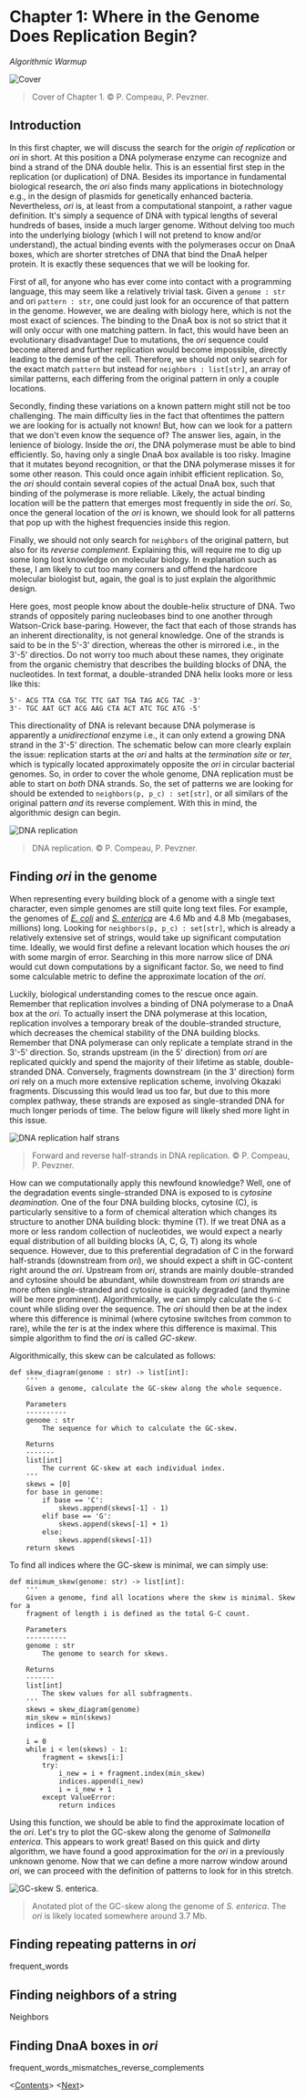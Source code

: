 
# Chapter 1: Where in the Genome Does Replication Begin?

*Algorithmic Warmup*

![Cover](Assets/Figures/01_cover.jpg)
> Cover of Chapter 1. &copy; P. Compeau, P. Pevzner.

## Introduction

In this first chapter, we will discuss the search for the *origin of replication* or *ori* in short. At this position a DNA polymerase enzyme can recognize and bind a strand of the DNA double helix. This is an essential first step in the replication (or duplication) of DNA. Besides its importance in fundamental biological research, the *ori* also finds many applications in biotechnology e.g., in the design of plasmids for genetically enhanced bacteria. Nevertheless, *ori* is, at least from a computational stanpoint, a rather vague definition. It's simply a sequence of DNA with typical lengths of several hundreds of bases, inside a much larger genome. Without delving too much into the underlying biology (which I will not pretend to know and/or understand), the actual binding events with the polymerases occur on DnaA boxes, which are shorter stretches of DNA that bind the DnaA helper protein. It is exactly these sequences that we will be looking for.

First of all, for anyone who has ever come into contact with a programming language, this may seem like a relatively trivial task. Given a `genome : str` and ori `pattern : str`, one could just look for an occurence of that pattern in the genome. However, we are dealing with biology here, which is not the most exact of sciences. The binding to the DnaA box is not so strict that it will only occur with one matching pattern. In fact, this would have been an evolutionary disadvantage! Due to mutations, the *ori* sequence could become altered and further replication would become impossible, directly leading to the demise of the cell. Therefore, we should not only search for the exact match `pattern` but instead for `neighbors : list[str]`, an array of similar patterns, each differing from the original pattern in only a couple locations.

Secondly, finding these variations on a known pattern might still not be too challenging. The main difficulty lies in the fact that oftentimes the pattern we are looking for is actually not known! But, how can we look for a pattern that we don't even know the sequence of? The answer lies, again, in the lenience of biology. Inside the *ori*, the DNA polymerase must be able to bind efficiently. So, having only a single DnaA box available is too risky. Imagine that it mutates beyond recognition, or that the DNA polymerase misses it for some other reason. This could once again inhibit efficient replication. So, the *ori* should contain several copies of the actual DnaA box, such that binding of the polymerase is more reliable. Likely, the actual binding location will be the pattern that emerges most frequently in side the *ori*. So, once the general location of the *ori* is known, we should look for all patterns that pop up with the highest frequencies inside this region. 

Finally, we should not only search for `neighbors` of the original pattern, but also for its *reverse complement*. Explaining this, will require me to dig up some long lost knowledge on molecular biology. In explanation such as these, I am likely to cut too many corners and offend the hardcore molecular biologist but, again, the goal is to just explain the algorithmic design.

Here goes, most people know about the double-helix structure of DNA. Two strands of oppositely paring nucleobases bind to one another through Watson-Crick base-paring. However, the fact that each of those strands has an inherent directionality, is not general knowledge. One of the strands is said to be in the 5'-3' direction, whereas the other is mirrored i.e., in the 3'-5' directios. Do not worry too much about these names, they originate from the organic chemistry that describes the building blocks of DNA, the nucleotides. In text format, a double-stranded DNA helix looks more or less like this:


    5'- ACG TTA CGA TGC TTC GAT TGA TAG ACG TAC -3'
    3'- TGC AAT GCT ACG AAG CTA ACT ATC TGC ATG -5'

This directionality of DNA is relevant because DNA polymerase is apparently a *unidirectional* enzyme i.e., it can only extend a growing DNA strand in the 3'-5' direction. The schematic below can more clearly explain the issue: replication starts at the *ori* and halts at the *termination site* or *ter*, which is typically located approximately opposite the *ori* in circular bacterial genomes. So, in order to cover the whole genome, DNA replication must be able to start on *both* DNA strands. So, the set of patterns we are looking for should be extended to `neighbors(p, p_c) : set[str]`, or all similars of the original pattern *and* its reverse complement. With this in mind, the algorithmic design can begin.

![DNA replication](Assets/Figures/01_replication.png)
> DNA replication. &copy; P. Compeau, P. Pevzner.

## Finding *ori* in the genome

When representing every building block of a genome with a single text character, even simple genomes are still quite long text files. For example, the genomes of [*E. coli*](Assets/Text/01_ecoli.txt) and [*S. enterica*](Assets/Text/01_salmonella_enterica.txt) are 4.6 Mb and 4.8 Mb (megabases, millions) long. Looking for `neighbors(p, p_c) : set[str]`, which is already a relatively extensive set of strings, would take up significant computation time. Ideally, we would first define a relevant location which houses the *ori* with some margin of error. Searching in this more narrow slice of DNA would cut down computations by a significant factor. So, we need to find some calculable metric to define the approximate location of the *ori*.

Luckily, biological understanding comes to the rescue once again. Remember that replication involves a binding of DNA polymerase to a DnaA box at the *ori*. To actually insert the DNA polymerase at this location, replication involves a temporary break of the double-stranded structure, which decreases the chemical stability of the DNA building blocks. Remember that DNA polymerase can only replicate a template strand in the 3'-5' direction. So, strands upstream (in the 5' direction) from *ori* are replicated quickly and spend the majority of their lifetime as stable, double-stranded DNA. Conversely, fragments downstream (in the 3' direction) form *ori* rely on a much more extensive replication scheme, involving Okazaki fragments. Discussing this would lead us too far, but due to this more complex pathway, these strands are exposed as single-stranded DNA for much longer periods of time. The below figure will likely shed more light in this issue.

![DNA replication half strans](Assets/Figures/01_replication_2.png)
> Forward and reverse half-strands in DNA replication. &copy; P. Compeau, P. Pevzner.

How can we computationally apply this newfound knowledge? Well, one of the degradation events single-stranded DNA is exposed to is *cytosine deamination*. One of the four DNA building blocks, cytosine (C), is particularly sensitive to a form of chemical alteration which changes its structure to another DNA building block: thymine (T). If we treat DNA as a more or less random collection of nucleotides, we would expect a nearly equal distribution of all building blocks (A, C, G, T) along its whole sequence. However, due to this preferential degradation of C in the forward half-strands (downstream from *ori*), we should expect a shift in GC-content right around the *ori*. Upstream from *ori*, strands are mainly double-stranded and cytosine should be abundant, while downstream from *ori* strands are more often single-stranded and cytosine is quickly degraded (and thymine will be more prominent). Algorithmically, we can simply calculate the `G-C` count while sliding over the sequence. The *ori* should then be at the index where this difference is minimal (where cytosine switches from common to rare), while the *ter* is at the index where this difference is maximal. This simple algorithm to find the *ori* is called *GC-skew*.   

Algorithmically, this skew can be calculated as follows:

    def skew_diagram(genome : str) -> list[int]:
        '''
        Given a genome, calculate the GC-skew along the whole sequence.

        Parameters
        ----------
        genome : str
            The sequence for which to calculate the GC-skew.

        Returns
        -------
        list[int]
            The current GC-skew at each individual index.
        '''
        skews = [0]
        for base in genome:
            if base == 'C':
                skews.append(skews[-1] - 1)
            elif base == 'G':
                skews.append(skews[-1] + 1)
            else: 
                skews.append(skews[-1])
        return skews

To find all indices where the GC-skew is minimal, we can simply use:

    def minimum_skew(genome: str) -> list[int]:
        '''
        Given a genome, find all locations where the skew is minimal. Skew for a
        fragment of length i is defined as the total G-C count.

        Parameters
        ----------
        genome : str
            The genome to search for skews.

        Returns
        -------
        list[int]
            The skew values for all subfragments.
        '''
        skews = skew_diagram(genome)
        min_skew = min(skews)
        indices = []

        i = 0
        while i < len(skews) - 1:
            fragment = skews[i:]
            try:
                i_new = i + fragment.index(min_skew)
                indices.append(i_new)
                i = i_new + 1
            except ValueError:
                return indices

Using this function, we should be able to find the approximate location of the *ori*. Let's try to plot the GC-skew along the genome of *Salmonella enterica*. This appears to work great! Based on this quick and dirty algorithm, we have found a good approximation for the *ori* in a previously unknown genome. Now that we can define a more narrow window around *ori*, we can proceed with the definition of patterns to look for in this stretch.

![GC-skew *S. enterica*.](Assets/Figures/01_gc_skew.png)
> Anotated plot of the GC-skew along the genome of *S. enterica*. The *ori* is likely located somewhere around 3.7 Mb.

## Finding repeating patterns in *ori*

frequent_words

## Finding neighbors of a string

Neighbors

## Finding DnaA boxes in *ori*

frequent_words_mismatches_reverse_complements

<[Contents](00_toc.md)>	<[Next](02_random.md)>
